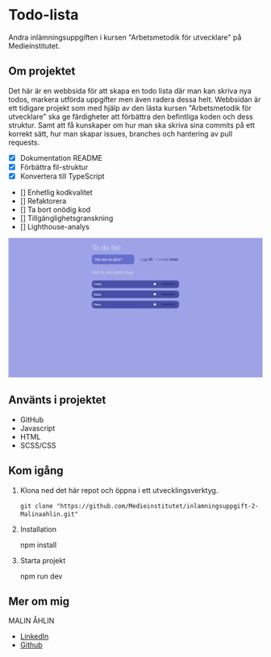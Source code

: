 # Todo-lista

Andra inlämningsuppgiften i kursen "Arbetsmetodik för utvecklare" på Medieinstitutet.

## Om projektet

Det här är en webbsida för att skapa en todo lista där man kan skriva nya todos, markera utförda uppgifter men även radera dessa helt. Webbsidan är ett tidigare projekt som med hjälp av den lästa kursen "Arbetsmetodik för utvecklare" ska ge färdigheter att förbättra den befintliga koden och dess struktur. Samt att få kunskaper om hur man ska skriva sina commits på ett korrekt sätt, hur man skapar issues, branches och hantering av pull requests.

- [x] Dokumentation README
- [x] Förbättra fil-struktur
- [x] Konvertera till TypeScript
- [] Enhetlig kodkvalitet
- [] Refaktorera
- [] Ta bort onödig kod
- [] Tillgänglighetsgranskning
- [] Lighthouse-analys

![Image](./assets/Todo.png)

## Använts i projektet

- GitHub
- Javascript
- HTML
- SCSS/CSS

## Kom igång

1.  Klona ned det här repot och öppna i ett utvecklingsverktyg.

        git clone "https://github.com/Medieinstitutet/inlamningsuppgift-2-Malinaahlin.git"

2.  Installation

    npm install

3.  Starta projekt

    npm run dev

## Mer om mig

MALIN ÅHLIN

- [LinkedIn](https://www.linkedin.com/in/malin-aahlin/)
- [Github](https://github.com/Malinaahlin)
